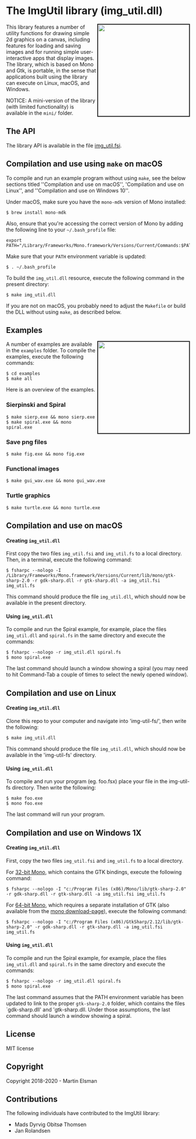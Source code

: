 # The ImgUtil library (img_util.dll)

<img src="images/turtle.png" border="2" width="250" align="right">

This library features a number of utility functions for drawing simple
2d graphics on a canvas, including features for loading and saving
images and for running simple user-interactive apps that display
images. The library, which is based on Mono and Gtk, is portable, in
the sense that applications built using the library can execute on
Linux, macOS, and Windows.

NOTICE: A mini-version of the library (with limited functionality) is
available in the `mini/` folder.

## The API

The library API is available in the file [img_util.fsi](img_util.fsi).

## Compilation and use using `make` on macOS

To compile and run an example program without using `make`, see the
below sections titled ''Compilation and use on macOS'', 'Compilation and use on Linux'', and
''Compilation and use on Windows 10''.

Under macOS, make sure you have the `mono-mdk` version of Mono installed:

    $ brew install mono-mdk

Also, ensure that you're accessing the correct version of Mono by
adding the following line to your `~/.bash_profile` file:

    export PATH="/Library/Frameworks/Mono.framework/Versions/Current/Commands:$PATH"

Make sure that your `PATH` environment variable is updated:

    $ . ~/.bash_profile

To build the `img_util.dll` resource, execute the following command
in the present directory:

    $ make img_util.dll

If you are not on macOS, you probably need to adjust the `Makefile` or
build the DLL without using `make`, as described below.

## Examples

<img src="images/applespiral.png" border="2" width="250" align="right">

A number of examples are available in the `examples` folder. To
compile the examples, execute the following commands:

    $ cd examples
	$ make all

Here is an overview of the examples.

### Sierpinski and Spiral

    $ make sierp.exe && mono sierp.exe
    $ make spiral.exe && mono spiral.exe

### Save png files

    $ make fig.exe && mono fig.exe

### Functional images

    $ make gui_wav.exe && mono gui_wav.exe

### Turtle graphics

    $ make turtle.exe && mono turtle.exe

## Compilation and use on macOS

#### Creating `img_util.dll`

First copy the two files `img_util.fsi` and `img_util.fs` to a local
directory. Then, in a terminal, execute the following command:

    $ fsharpc --nologo -I /Library/Frameworks/Mono.framework/Versions/Current/lib/mono/gtk-sharp-2.0 -r gdk-sharp.dll -r gtk-sharp.dll -a img_util.fsi img_util.fs

This command should produce the file `img_util.dll`, which should now
be available in the present directory.

#### Using `img_util.dll`

To compile and run the Spiral example, for example, place the files `img_util.dll` and `spiral.fs` in the same directory and execute the commands:

    $ fsharpc --nologo -r img_util.dll spiral.fs
    $ mono spiral.exe

The last command should launch a window showing a spiral (you may need
to hit Command-Tab a couple of times to select the newly opened
window).


## Compilation and use on Linux

#### Creating `img_util.dll`

Clone this repo to your computer and navigate into 'img-util-fs/', then write the following:

    $ make img_util.dll

This command should produce the file `img_util.dll`, which should now
be available in the 'img-util-fs' directory.

#### Using `img_util.dll`

To compile and run your program (eg. foo.fsx) place your file in the img-util-fs directory. Then write the following:

    $ make foo.exe
    $ mono foo.exe

The last command will run your program.

## Compilation and use on Windows 1X

#### Creating `img_util.dll`

First, copy the two files `img_util.fsi` and `img_util.fs` to a local
directory.

For [32-bit
Mono](https://www.mono-project.com/download/stable/#download-win),
which contains the GTK bindings, execute the following command:

    $ fsharpc --nologo -I "c:/Program Files (x86)/Mono/lib/gtk-sharp-2.0" -r gdk-sharp.dll -r gtk-sharp.dll -a img_util.fsi img_util.fs

For [64-bit
Mono](https://www.mono-project.com/download/stable/#download-win),
which requires a separate installation of GTK (also available from the
[mono download-page](https://www.mono-project.com/download/stable/#download-win)),
execute the following command:

    $ fsharpc --nologo -I "c:/Program Files (x86)/GtkSharp/2.12/lib/gtk-sharp-2.0" -r gdk-sharp.dll -r gtk-sharp.dll -a img_util.fsi img_util.fs

#### Using `img_util.dll`

To compile and run the Spiral example, for example, place the files `img_util.dll` and `spiral.fs` in the same directory and execute the commands:

    $ fsharpc --nologo -r img_util.dll spiral.fs
    $ mono spiral.exe

The last command assumes that the PATH environment variable has been
updated to link to the proper `gtk-sharp-2.0` folder, which contains
the files `gdk-sharp.dll' and 'gtk-sharp.dll. Under those assumptions,
the last command should launch a window showing a spiral.

## License

MIT license

## Copyright

Copyright 2018-2020 - Martin Elsman

## Contributions

The following individuals have contributed to the ImgUtil library:

- Mads Dyrvig Obitsø Thomsen
- Jan Rolandsen
